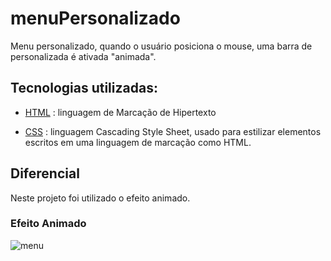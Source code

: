 # menuPersonalizado
Menu personalizado, quando o usuário posiciona o mouse, uma barra de personalizada é ativada "animada".


## Tecnologias utilizadas:
* [HTML](https://developer.mozilla.org/pt-BR/docs/Web/HTML) : linguagem de Marcação de Hipertexto

* [CSS](https://developer.mozilla.org/pt-BR/docs/Web/CSS) :  linguagem Cascading Style Sheet, usado para estilizar elementos escritos em uma linguagem de marcação como HTML. 


## Diferencial
Neste projeto foi utilizado o efeito animado.

### Efeito Animado
![menu](https://user-images.githubusercontent.com/70247557/213953603-9f42057e-1e0e-4c73-a518-d347d76c42d9.gif)
